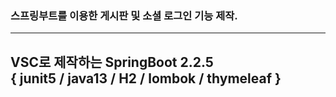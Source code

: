 ### 스프링부트를 이용한 게시판 및 소셜 로그인 기능 제작.
---
VSC로 제작하는 SpringBoot 2.2.5  
{ junit5 / java13 / H2 / lombok / thymeleaf }
---
